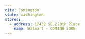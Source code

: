 ```yaml
---
city: Covington
state: washington
stores:
  - address: 17432 SE 270th Place
    name: Walmart - COMING SOON
---
```

